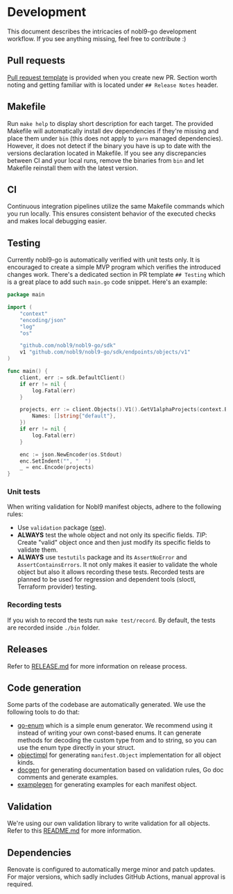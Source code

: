# Development

This document describes the intricacies of nobl9-go development workflow.
If you see anything missing, feel free to contribute :)

## Pull requests

[Pull request template](../.github/pull_request_template.md)
is provided when you create new PR.
Section worth noting and getting familiar with is located under
`## Release Notes` header.

## Makefile

Run `make help` to display short description for each target.
The provided Makefile will automatically install dev dependencies if they're
missing and place them under `bin`
(this does not apply to `yarn` managed dependencies).
However, it does not detect if the binary you have is up to date with the
versions declaration located in Makefile.
If you see any discrepancies between CI and your local runs, remove the
binaries from `bin` and let Makefile reinstall them with the latest version.

## CI

Continuous integration pipelines utilize the same Makefile commands which
you run locally. This ensures consistent behavior of the executed checks
and makes local debugging easier.

## Testing

Currently nobl9-go is automatically verified with unit tests only.
It is encouraged to create a simple MVP program which verifies the introduced
changes work. There's a dedicated section in PR template `## Testing` which
is a great place to add such `main.go` code snippet.
Here's an example:

```go
package main

import (
	"context"
	"encoding/json"
	"log"
	"os"

	"github.com/nobl9/nobl9-go/sdk"
	v1 "github.com/nobl9/nobl9-go/sdk/endpoints/objects/v1"
)

func main() {
	client, err := sdk.DefaultClient()
	if err != nil {
		log.Fatal(err)
	}

	projects, err := client.Objects().V1().GetV1alphaProjects(context.Background(), v1.GetProjectsRequest{
		Names: []string{"default"},
	})
	if err != nil {
		log.Fatal(err)
	}

	enc := json.NewEncoder(os.Stdout)
	enc.SetIndent("", "  ")
	_ = enc.Encode(projects)
}
```

### Unit tests

When writing validation for Nobl9 manifest objects, adhere to the following
rules:

- Use `validation` package ([see](#validation)).
- **ALWAYS** test the whole object and not only its specific fields.
  *TIP*: Create "valid" object once and then just modify its specific fields
  to validate them.
- **ALWAYS** use `testutils` package and its `AssertNoError` and
  `AssertContainsErrors`. It not only makes it easier to validate the whole
  object but also it allows recording these tests.
  Recorded tests are planned to be used for regression and dependent
  tools (sloctl, Terraform provider) testing.

### Recording tests

If you wish to record the tests run `make test/record`.
By default, the tests are recorded inside `./bin` folder.

## Releases

Refer to [RELEASE.md](./RELEASE.md) for more information on release process.

## Code generation

Some parts of the codebase are automatically generated.
We use the following tools to do that:

- [go-enum](https://github.com/abice/go-enum)
  which is a simple enum generator. We recommend using it instead of writing
  your own const-based enums. It can generate methods for decoding the custom
  type from and to string, so you can use the enum type directly in your
  struct.
- [objectimpl](../internal/cmd/objectimpl)
  for generating `manifest.Object` implementation for all object kinds.
- [docgen](../internal/cmd/docgen/)
  for generating documentation based on validation rules, Go doc comments and
  generate examples.
- [examplegen](../internal/cmd/examplegen/)
  for generating examples for each manifest object.

## Validation

We're using our own validation library to write validation for all objects.
Refer to this [README.md](../internal/validation/README.md) for more information.

## Dependencies

Renovate is configured to automatically merge minor and patch updates.
For major versions, which sadly includes GitHub Actions, manual approval
is required.
